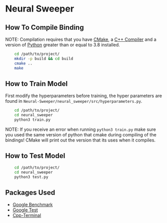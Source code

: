 # Neural Sweeper

## How To Compile Binding

NOTE: Compilation requires that you have [CMake](https://cmake.org/download/), a [C++ Compiler](https://isocpp.org/get-started) and a version of [Python](https://www.python.org/downloads/) greater than or equal to 3.8 installed. 

```bash
    cd /path/to/project/
    mkdir -p build && cd build 
    cmake ..
    make
```

## How to Train Model

First modify the hyperparameters before training, the hyper parameters are found in ```Neural-Sweeper/neural_sweeper/src/hyperparameters.py```.

```bash
    cd /path/to/project/
    cd neural_sweeper
    python3 train.py
```

NOTE: If you receive an error when running ```python3 train.py``` make sure you used the same version of python that cmake during compiling of the bindings! CMake will print out the version that its uses when it compiles.

## How to Test Model

```bash
    cd /path/to/project/
    cd neural_sweeper
    python3 test.py
```

## Packages Used
- [Google Benchmark](https://github.com/google/benchmark)
- [Google Test](https://github.com/google/googletest)
- [Cpp-Terminal](https://github.com/jupyter-xeus/cpp-terminal)